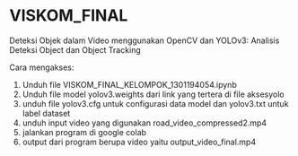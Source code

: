 # VISKOM_FINAL
Deteksi Objek dalam Video menggunakan OpenCV dan YOLOv3: Analisis Deteksi Object dan Object Tracking

Cara mengakses:
1) Unduh file VISKOM_FINAL_KELOMPOK_1301194054.ipynb
2) Unduh file model yolov3.weights dari link yang tertera di file aksesyolo
3) unduh file yolov3.cfg untuk configurasi data model dan yolov3.txt untuk label dataset
4) unduh input video yang digunakan road_video_compressed2.mp4
4) jalankan program di google colab
5) output dari program berupa video yaitu output_video_final.mp4
